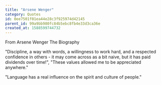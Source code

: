 ```yaml
---
title: "Arsene Wenger"
category: Quotes
id: 0ee7501f01ea44e28c3f925974d42145
parent_id: 99a9bb980fc84b5ebc8fb4e33d3ca36e
created_at: 1588599744732
---
```


From Arsene Wenger The Biography

"Discipline, a way with words, a willingness to work hard, and a respected confidence in others - it may come across as a bit naive, but it has paid dividends over time!", "These values allowed me to be appreciated anywhere."

"Language has a real influence on the spirit and culture of people."
                